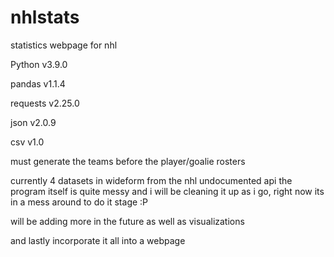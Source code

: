 # nhlstats
statistics webpage for nhl

Python v3.9.0

pandas v1.1.4

requests v2.25.0

json v2.0.9

csv v1.0

must generate the teams before the player/goalie rosters

currently 4 datasets in wideform from the nhl undocumented api
the program itself is quite messy and i will be cleaning it up as i go, right now its in a mess around to do it stage :P

will be adding more in the future as well as visualizations

and lastly incorporate it all into a webpage
